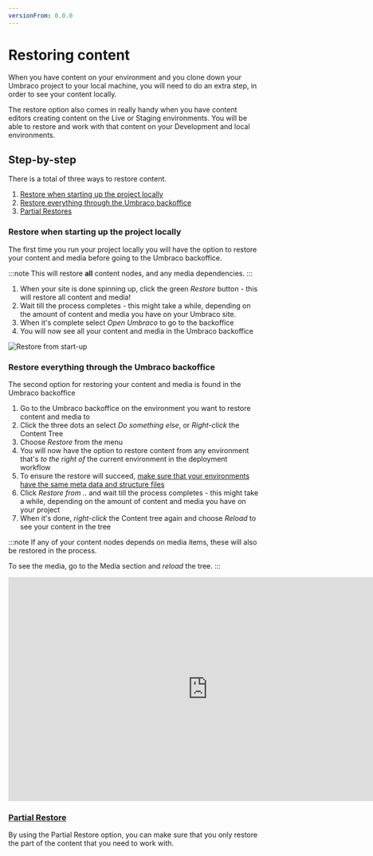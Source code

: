 ```yaml
---
versionFrom: 0.0.0
---
```


# Restoring content

When you have content on your  environment and you clone down your Umbraco project to your local machine, you will need to do an extra step, in order to see your content locally.

<!--Needs to be verified how it works-->
The restore option also comes in really handy when you have content editors creating content on the Live or Staging environments. You will be able to restore and work with that content on your Development and local environments.

## Step-by-step

There is a total of three ways to restore content.

1. [Restore when starting up the project locally](#restore-when-starting-up-the-project-locally)
2. [Restore everything through the Umbraco backoffice](#restore-everything-through-the-umbraco-backoffice)
3. [Partial Restores](Partial-Restore)

### Restore when starting up the project locally

The first time you run your project locally you will have the option to restore your content and media before going to the Umbraco backoffice.

:::note
This will restore **all** content nodes, and any media dependencies.
:::

1. When your site is done spinning up, click the green *Restore* button - this will restore all content and media!
2. Wait till the process completes - this might take a while, depending on the amount of content and media you have on your Umbraco site.
3. When it's complete select *Open Umbraco* to go to the backoffice
4. You will now see all your content and media in the Umbraco backoffice

![Restore from start-up](images/Normal-Restore.gif)

### Restore everything through the Umbraco backoffice

The second option for restoring your content and media is found in the Umbraco backoffice

1. Go to the Umbraco backoffice on the environment you want to restore content and media to
2. Click the three dots an select *Do something else*, or *Right-click* the Content Tree
3. Choose *Restore* from the menu
4. You will now have the option to restore content from any environment that's *to the right of* the current environment in the deployment workflow
5. To ensure the restore will succeed, [make sure that your environments have the same meta data and structure files](../Cloud-to-Cloud)
6. Click *Restore from ..* and wait till the process completes - this might take a while, depending on the amount of content and media you have on your project
7. When it's done, *right-click* the Content tree again and choose *Reload* to see your content in the tree

:::note
If any of your content nodes depends on media items, these will also be restored in the process.

To see the media, go to the Media section and *reload* the tree.
:::
<!--Video needs updating to be not cloud specific-->
<iframe width="800" height="450" src="https://www.youtube.com/embed/WGTU8DF8PEk?rel=0" frameborder="0" allow="autoplay; encrypted-media" allowfullscreen></iframe>

### [Partial Restore](Partial-Restore)

By using the Partial Restore option, you can make sure that you only restore the part of the content that you need to work with.
